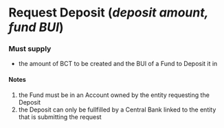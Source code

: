 # Request Deposit (*deposit amount, fund BUI*) 

### Must supply

* the amount of BCT to be created and the BUI of a Fund to Deposit it in

#### Notes

1. the Fund must be in an Account owned by the entity requesting the Deposit 
2. the Deposit can only be fullfilled by a Central Bank linked to the entity that is submitting the request